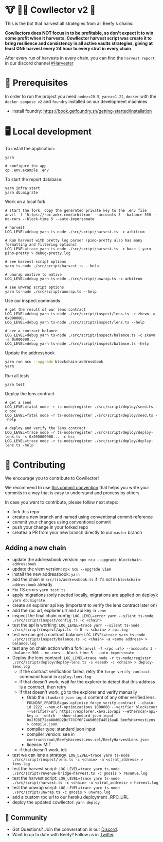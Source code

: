 # 🐮 🧑‍🌾 Cowllector v2 🌾

This is the bot that harvest all strategies from all Beefy's chains:

**Cowllectors does NOT focus in to be profitable, so don't expect it to win some profit when it harvests. Cowllector harvest script was create it to bring resilience and consistency in all active vaults strategies, giving at least ONE harvest every 24 hour to every strat in every chain**

After every run of harvests in every chain, you can find the `harvest report` in our discord channel [#Harvester](https://discord.com/channels/755231190134554696/914666606641184768)

# 📖 Prerequisites

In order to run the project you need `node>=20.5`, `yarn>=1.22`, `docker` with the `docker compose v2` and `foundry` installed on our development machines

- Install foundry: https://book.getfoundry.sh/getting-started/installation

# 🖥️ Local development

To install the application:

```shell
yarn

# configure the app
cp .env.example .env
```

To start the report database:
  
```shell
yarn infra:start
yarn db:migrate
```

Work on a local fork

```shell
# start the fork, copy the generated private key to the .env file
anvil -f 'https://rpc.ankr.com/arbitrum' --accounts 3 --balance 300 --no-cors --block-time 5 --auto-impersonate
``` 

```shell
# harvest
LOG_LEVEL=debug yarn ts-node ./src/script/harvest.ts -c arbitrum

# Run harvest with pretty log parser (pino-pretty also has many formatting and filtering options)
LOG_LEVEL=trace yarn ts-node ./src/script/harvest.ts -c base | yarn pino-pretty > debug-pretty.log

# see harvest script options
yarn ts-node ./src/script/harvest.ts --help
```

```shell
# unwrap wnative to native
LOG_LEVEL=debug yarn ts-node ./src/script/unwrap.ts -c arbitrum

# see unwrap script options
yarn ts-node ./src/script/unwrap.ts --help
```

Use our inspect commands
  
```shell
# get the result of our lens contract 
LOG_LEVEL=debug yarn ts-node ./src/script/inspect/lens.ts -c zkevm -a 0x000000...
LOG_LEVEL=debug yarn ts-node ./src/script/inspect/lens.ts --help

# see a contract balance
LOG_LEVEL=debug yarn ts-node ./src/script/inspect/balance.ts -c zkevm -a 0x000000...
LOG_LEVEL=debug yarn ts-node ./src/script/inspect/balance.ts -help
```

Update the addressbook

```bash
yarn run ncu --upgrade blockchain-addressbook
yarn
```

Run all tests

```bash
yarn test
```

Deploy the lens contract 

```shell
# get a seed
LOG_LEVEL=fatal node -r ts-node/register ./src/script/deploy/seed.ts -c bsc
LOG_LEVEL=fatal node -r ts-node/register ./src/script/deploy/seed.ts --help

# deploy and verify the lens contract
LOG_LEVEL=trace node -r ts-node/register ./src/script/deploy/deploy-lens.ts -s 0x000000000... -c bsc
LOG_LEVEL=trace node -r ts-node/register ./src/script/deploy/deploy-lens.ts -help
```

# 🤝 Contributing

We encourage you to contribute to Cowllector!

We recommend to use [this commit convention](https://github.com/conventional-commits/conventionalcommits.org) that helps you write your commits in a way that is easy to understand and process by others.

In case you want to contribute, please follow next steps:

- fork this repo
- create a new branch and named using conventional commit reference
- commit your changes using conventional commit
- push your change in your forked repo
- createa a PR from your new branch directly to our `master` branch

## Adding a new chain

- update the addressbook version: `npx ncu --upgrade blockchain-addressbook`
- update the viem version: `npx ncu --upgrade viem`
- install the new addressbook: `yarn`
- add the chain in `src/lib/addressbook.ts` if it's not in `blockchain-addressbook` already
- Fix TS errors `yarn test:ts`
- apply migrations (only needed locally, migrations are applied on deploy): `yarn db:migrate`
- create an explorer api key (important to verify the lens contract later on)
- add the rpc url, explorer url and api key in `.env`
- inspect the final chain config: `LOG_LEVEL=error yarn --silent ts-node ./src/script/inspect/config.ts -c <chain>`
- test the api is working: `LOG_LEVEL=trace yarn --silent ts-node ./src/script/inspect/api.ts -h 0 -c <chain> > api.log`
- test we can get a contract balance: `LOG_LEVEL=trace yarn ts-node ./src/script/inspect/balance.ts -c <chain> -a <some address> > balance.log`
- test any on chain action with a fork: `anvil -f <rpc url> --accounts 3 --balance 300 --no-cors --block-time 5 --auto-impersonate`
- Deploy the lens contract: `LOG_LEVEL=trace node -r ts-node/register ./src/script/deploy/deploy-lens.ts -s <seed> -c <chain> > deploy-lens.log`
    - if the contract verification failed, retry the `forge verify-contract` command found in `deploy-lens.log`
    - if that doesn't work, wait for the explorer to detect that this address is a contract, then retry
    - if that doesn't work, go to the explorer and verify manually
        - Grab the `standard-json-input` content of any other verified lens: `FOUNDRY_PROFILE=gas-optimize forge verify-contract --chain-id 2222 --num-of-optimizations 1000000 --verifier blockscout --verifier-url https://explorer.kava.io/api --etherscan-api-key a --watch --show-standard-json-input 0x2fD8E72e488d6D2Bc770Cf6F74A5d60E44516aaD BeefyHarvestLens > compile.json`
        - compiler type: standard json input
        - compiler version: see in `contracts/out/BeefyHarvestLens.sol/BeefyHarvestLens.json`
        - license: MIT
    - if that doesn't work, idk
- test we can lens a strategy: `LOG_LEVEL=trace yarn ts-node ./src/script/inspect/lens.ts -c <chain> -a <strat_address> > lens.log`
- test the harvest script: `LOG_LEVEL=trace yarn ts-node ./src/script/revenue-bridge-harvest.ts -c gnosis > revenue.log`
- test the harvest script: `LOG_LEVEL=trace yarn ts-node ./src/script/harvest.ts -c <chain> -a <strat_address> > harvest.log`
- test the unwrap script: `LOG_LEVEL=trace yarn ts-node ./src/script/unwrap.ts -c gnosis > unwrap.log`
- add a custom rpc url to our heroku deployment <CHAIN>_RPC_URL
- deploy the updated cowllector: `yarn deploy`

## 🍕 Community

- Got Questions? Join the conversation in our [Discord](https://discord.gg/yq8wfHd).
- Want to up to date with Beefy? Follow us in [Twitter](https://twitter.com/beefyfinance).
